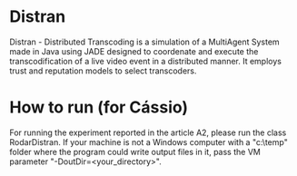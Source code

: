 # Distran

Distran - Distributed Transcoding is a simulation of a MultiAgent System made in Java using JADE designed to coordenate and execute the transcodification of a live video event in a distributed manner. 
It employs trust and reputation models to select transcoders.


# How to run (for Cássio)

For running the experiment reported in the article A2, please run the class RodarDistran. If your machine is not a Windows computer with a "c:\temp" folder where the program could write output files in it, pass the VM parameter "-DoutDir=<your_directory>".

